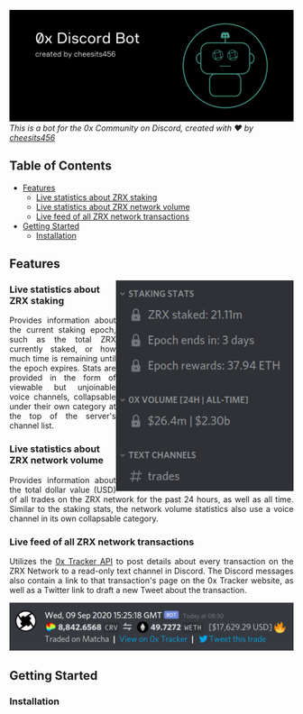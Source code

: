 ![Banner](https://github.com/cheesits456/0xDiscordBot/raw/readme-images/banner.png)  
_This is a bot for the 0x Community on Discord, created with :heart: by [cheesits456](https://github.com/cheesits456)_

## Table of Contents

- [Features](#features)
  - [Live statistics about ZRX staking](#live-statistics-about-zrx-staking)
  - [Live statistics about ZRX network volume](#live-statistics-about-zrx-network-volume)
  - [Live feed of all ZRX network transactions](#live-feed-of-all-zrx-network-transactions)
- [Getting Started](#getting-started)
  - [Installation](#installation)

## Features

<img align="right" alt="Staking Stats" src="https://github.com/cheesits456/0xDiscordBot/raw/readme-images/stats.png" width="315">

### Live statistics about ZRX staking

<p align="justify">Provides information about the current staking epoch, such as the total ZRX currently staked, or how much time is remaining until the epoch expires. Stats are provided in the form of viewable but unjoinable voice channels, collapsable under their own category at the top of the server's channel list.</p>

### Live statistics about ZRX network volume

<p align="justify">Provides information about the total dollar value (USD) of all trades on the ZRX network for the past 24 hours, as well as all time. Similar to the staking stats, the network volume statistics also use a voice channel in its own collapsable category.</p>

### Live feed of all ZRX network transactions

<p align="justify">Utilizes the <a href="https://docs.0xtracker.com/api-reference/introduction">0x Tracker API</a> to post details about every transaction on the ZRX Network to a read-only text channel in Discord. The Discord messages also contain a link to that transaction's page on the 0x Tracker website, as well as a Twitter link to draft a new Tweet about the transaction.</p>

![Network Transactions](https://github.com/cheesits456/0xDiscordBot/raw/readme-images/transaction.png)

## Getting Started

### Installation
